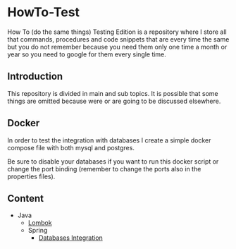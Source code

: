 # HowTo-Test
How To (do the same things) Testing Edition is a repository where I store all that commands, procedures and code snippets that are every time the same but you do not remember because you need them only one time a month or year so you need to google for them every single time.

## Introduction

This repository is divided in main and sub topics. 
It is possible that some things are omitted because were or are going to be discussed elsewhere.


## Docker

In order to test the integration with databases I create a simple docker compose file with both mysql and postgres.

Be sure to disable your databases if you want to run this docker script or change the port binding 
(remember to change the ports also in the properties files).

## Content

- Java
    - [Lombok](./lombook/readme.md)
    - Spring
        - [Databases Integration](./spring/databases/readme.md)
